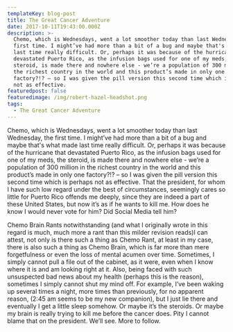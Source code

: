 ```yaml
---
templateKey: blog-post
title: The Great Cancer Adventure
date: 2017-10-11T19:43:00.000Z
description: >-
  Chemo, which is Wednesdays, went a lot smoother today than last Wednesday, the
  first time. I might’ve had more than a bit of a bug and maybe that's what made
  last time really difficult. Or, perhaps it was because of the hurricane that
  devastated Puerto Rico, as the infusion bags used for one of my meds, the
  steroid, is made there and nowhere else - we’re a population of 300 million in
  the richest country in the world and this product’s made in only one
  factory?!? – so I was given the pill version this second time which is perhaps
  not as effective. 
featuredpost: false
featuredimage: /img/robert-hazel-headshot.png
tags:
  - The Great Cancer Adventure
---
```

Chemo, which is Wednesdays, went a lot smoother today than last Wednesday, the first time. I might’ve had more than a bit of a bug and maybe that's what made last time really difficult. Or, perhaps it was because of the hurricane that devastated Puerto Rico, as the infusion bags used for one of my meds, the steroid, is made there and nowhere else - we’re a population of 300 million in the richest country in the world and this product’s made in only one factory?!? – so I was given the pill version this second time which is perhaps not as effective. That the president, for whom I have such low regard under the best of circumstances, seemingly cares so little for Puerto Rico offends me deeply, since they are indeed a part of these United States, but now it’s as if he wants to kill me. How does he know I would never vote for him? Did Social Media tell him?

Chemo Brain Rants notwithstanding (and what I originally wrote in this regard is much, much more a rant than this milder revision reads)I can attest, not only is there such a thing as Chemo Rant, at least in my case, there is also such a thing as Chemo Brain, which is far more than mere forgetfulness or even the loss of mental acumen over time. Sometimes, I simply cannot pull a file out of the cabinet, as it were, even when I know where it is and am looking right at it. Also, being faced with such unsuspected bad news about my health (perhaps this is the reason), sometimes I simply cannot shut my mind off. For example, I’ve been waking up several times a night, more times than previously, for no apparent reason, (2:45 am seems to be my new companion), but I just lie there and eventually I get a little sleep somehow. Or maybe it’s the steroids. Or maybe my brain is really trying to kill me before the cancer does. Pity I cannot blame that on the president. We’ll see. More to follow.
